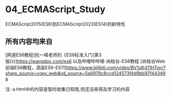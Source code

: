 # 04_ECMAScript_Study
ECMAScript2015(ES6)到ECMAScript2023(ES14)的新特性

## 所有内容均来自 
[网道ES6教程(阮一峰老师的《ES6标准入门(第3版)》)]https://wangdoc.com/es6 
以及哔哩哔哔哩-尚硅谷-ES6教程
[尚硅谷Web前端ES6教程，涵盖ES6-ES11]https://www.bilibili.com/video/BV1uK411H7on/?share_source=copy_web&vd_source=5a6979c8ccd124573f4d9bb97f44349a

注: a.html中的内容是暂时收集已知晓,但还没来得及学习的内容
